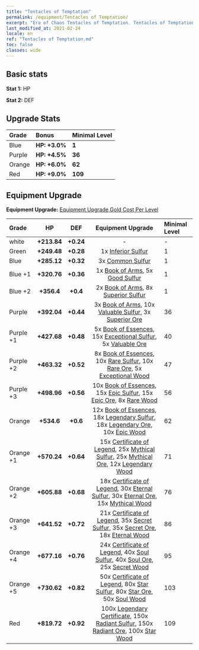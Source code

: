 ```yaml
---
title: "Tentacles of Temptation"
permalink: /equipment/Tentacles of Temptation/
excerpt: "Era of Chaos Tentacles of Temptation. Tentacles of Temptation"
last_modified_at: 2021-02-24
locale: en
ref: "Tentacles of Temptation.md"
toc: false
classes: wide
---
```


## Basic stats
 **Stat 1:** HP

 **Stat 2:** DEF

## Upgrade Stats

  |     Grade    |   Bonus | Minimal Level | 
  |:-------------|:--------|:--------------| 
  | Blue | **HP: +3.0%** | **1** | 
  | Purple | **HP: +4.5%** | **36** | 
  | Orange | **HP: +6.0%** | **62** | 
  | Red | **HP: +9.0%** | **109** | 


## Equipment Upgrade
 **Equipment Upgrade:** [Equipment Upgrade Gold Cost Per Level](/equipment/EquipmentUpgradeCostPerLevel/) 

  |          Grade      | HP | DEF | Equipment Upgrade | Minimal Level |
  |:--------------------|:---------:|:---------:|:----------------:|:--------------|
  | white | **+213.84** | **+0.24** | - | - |
  | Green | **+249.48** | **+0.28** | 1x [Inferior Sulfur](/Items/mat_40/) | 1 |
  | Blue | **+285.12** | **+0.32** | 3x [Common Sulfur](/Items/mat_79/) | 1 |
  | Blue +1 | **+320.76** | **+0.36** | 1x [Book of Arms](/Items/mat_32/), 5x [Good Sulfur](/Items/mat_92/) | 1 |
  | Blue +2 | **+356.4** | **+0.4** | 2x [Book of Arms](/Items/mat_71/), 8x [Superior Sulfur](/Items/mat_30/) | 1 |
  | Purple | **+392.04** | **+0.44** | 3x [Book of Arms](/Items/mat_6/), 10x [Valuable Sulfur](/Items/mat_66/), 3x [Superior Ore](/Items/mat_13/) | 36 |
  | Purple +1 | **+427.68** | **+0.48** | 5x [Book of Essences](/Items/mat_44/), 15x [Exceptional Sulfur](/Items/mat_1/), 5x [Valuable Ore](/Items/mat_55/) | 40 |
  | Purple +2 | **+463.32** | **+0.52** | 8x [Book of Essences](/Items/mat_84/), 10x [Rare Sulfur](/Items/mat_46/), 10x [Rare Ore](/Items/mat_2/), 5x [Exceptional Wood](/Items/mat_82/) | 47 |
  | Purple +3 | **+498.96** | **+0.56** | 10x [Book of Essences](/Items/mat_20/), 15x [Epic Sulfur](/Items/mat_83/), 15x [Epic Ore](/Items/mat_42/), 8x [Rare Wood](/Items/mat_14/) | 56 |
  | Orange | **+534.6** | **+0.6** | 12x [Book of Essences](/Items/mat_60/), 18x [Legendary Sulfur](/Items/mat_18/), 18x [Legendary Ore](/Items/mat_81/), 10x [Epic Wood](/Items/mat_57/) | 62 |
  | Orange +1 | **+570.24** | **+0.64** | 15x [Certificate of Legend](/Items/mat_96/), 25x [Mythical Sulfur](/Items/mat_35/), 25x [Mythical Ore](/Items/mat_23/), 12x [Legendary Wood](/Items/mat_93/) | 71 |
  | Orange +2 | **+605.88** | **+0.68** | 18x [Certificate of Legend](/Items/mat_25/), 30x [Eternal Sulfur](/Items/mat_97/), 30x [Eternal Ore](/Items/mat_36/), 15x [Mythical Wood](/Items/mat_9/) | 76 |
  | Orange +3 | **+641.52** | **+0.72** | 21x [Certificate of Legend](/Items/mat_38/), 35x [Secret Sulfur](/Items/mat_7/), 35x [Secret Ore](/Items/mat_99/), 18x [Eternal Wood](/Items/mat_75/) | 86 |
  | Orange +4 | **+677.16** | **+0.76** | 24x [Certificate of Legend](/Items/mat_100/), 40x [Soul Sulfur](/Items/mat_73/), 40x [Soul Ore](/Items/mat_8/), 25x [Secret Wood](/Items/mat_87/) | 95 |
  | Orange +5 | **+730.62** | **+0.82** | 50x [Certificate of Legend](/Items/mat_11/), 80x [Star Sulfur](/Items/mat_101/), 80x [Star Ore](/Items/mat_72/), 50x [Soul Wood](/Items/mat_49/) | 103 |
  | Red | **+819.72** | **+0.92** | 100x [Legendary Certificate](/Items/mat_76/), 150x [Radiant Sulfur](/Items/mat_10/), 150x [Radiant Ore](/Items/mat_88/), 100x [Star Wood](/Items/mat_63/) | 109 |

